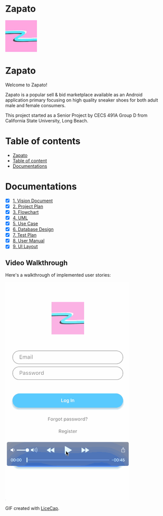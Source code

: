 # Zapato
<img src="https://github.com/ZhipengMei/Zapato/blob/master/UI/2.%20Logo/zapato_logo.jpg" alt="Zapato logo" height="100" >

Zapato
======

Welcome to Zapato!

Zapato is a popular sell & bid marketplace available as an Android application primary focusing on high quality sneaker shoes for both adult male and female consumers. 

This project started as a Senior Project by CECS 491A Group D from California State University, Long Beach.

Table of contents
=================

  * [Zapato](#zapato)
  * [Table of content](#table-of-contents)
  * [Documentations](#documentations)
 

Documentations
==============

- [x] [1. Vision Document](https://github.com/AnimeMei/Zapato/blob/master/Documentations/1.%20Vision%20Document%20-%20Zapato.pdf)
- [x] [2. Project Plan](https://github.com/AnimeMei/Zapato/blob/master/Documentations/2.%20Project%20Plan%20-%20Zapato.pdf)
- [x] [3. Flowchart](https://github.com/AnimeMei/Zapato/blob/master/Documentations/3.%20Flowchart%20-%20Zapato.pdf)
- [x] [4. UML](https://github.com/AnimeMei/Zapato/blob/master/Documentations/4.%20UML%20-%20Zapato.pdf)
- [x] [5. Use Case](https://github.com/AnimeMei/Zapato/blob/master/Documentations/5.%20Use%20Case%20-%20Zapato.pdf)
- [x] [6. Database Design](https://github.com/AnimeMei/Zapato/blob/master/Documentations/6.%20Database%20Design%20-%20Zapato.pdf)
- [x] [7. Test Plan](https://github.com/AnimeMei/Zapato/blob/master/Documentations/7.%20Test%20Plan%20-%20Zapato.pdf)
- [x] [8. User Manual ](https://github.com/AnimeMei/Zapato/blob/master/Documentations/8.%20User%20Manual%20-%20Zapato.pdf)
- [x] [9. UI Layout](https://github.com/AnimeMei/Zapato/blob/master/Documentations/9.%20UI%20Layout%20-%20Zapato.pdf)

## Video Walkthrough 

Here's a walkthrough of implemented user stories:

 <img src='https://github.com/ZhipengMei/Zapato/blob/master/UI/2.%20Logo/fluttery_zapato.gif' title='Video Walkthrough' width='' alt='Video Walkthrough' />

GIF created with [LiceCap](http://www.cockos.com/licecap/). 





<!---
Prototype
==========
  * [Prototype](#prototype)

![](https://github.com/ZhipengMei/Zapato/blob/master/UI/artboards/2.1%20Login.png) 
![](https://github.com/ZhipengMei/Zapato/blob/master/UI/artboards/2.2%20Register.png)
![](https://github.com/ZhipengMei/Zapato/blob/master/UI/artboards/3.1%20Home%20-%20Trending.png)
![](https://github.com/ZhipengMei/Zapato/blob/master/UI/artboards/4.1%20Product%20Detail%20-%20Buy%20Now.png)
![](https://github.com/ZhipengMei/Zapato/blob/master/UI/artboards/4.2%20Product%20Detail%20-%20Image%20Scroll.png)
![](https://github.com/ZhipengMei/Zapato/blob/master/UI/artboards/4.3%20Product%20Detail%20-%20Purchase.png)
![](https://github.com/ZhipengMei/Zapato/blob/master/UI/artboards/5.1%20User%20Profile%20-%20Current%20Listings.png)
![](https://github.com/ZhipengMei/Zapato/blob/master/UI/artboards/5.2%20User%20Profile%20-%20Past%20Listings.png)
![](https://github.com/ZhipengMei/Zapato/blob/master/UI/artboards/5.3%20User%20Profiles%20-%20Feedback.png)
![](https://github.com/ZhipengMei/Zapato/blob/master/UI/artboards/6.1%20Create%20Listing.png)
![](https://github.com/ZhipengMei/Zapato/blob/master/UI/artboards/6.2%20Create%20Listing%20-%20Information.png)
![](https://github.com/ZhipengMei/Zapato/blob/master/UI/artboards/6.3%20Create%20Listing%20-%20Pricing.png)
![](https://github.com/ZhipengMei/Zapato/blob/master/UI/artboards/6.4%20Create%20Listing%20-%20Review.png)
![](https://github.com/ZhipengMei/Zapato/blob/master/UI/artboards/X%20User%20Profile%20-%20Favorites%20%5Bmove%20to%20main%20page%5D.png)

-->






























<!---
## User Stories

The following **required** functionality is complete:
- [x] Card class
- [x] Gameplay interface
- [x] Match making system
- [x] Roll Dice
- [x] Draw Illuminnati Card
- [x] Actions Menu
- [x] virtually sharing same deck of cards
- [x] data persistence


The following **optional** features are implemented:
- [x] User can create account
- [x] In game chat feature
- [x] Launch screen
- [x] Log out user account


The following **additional** features are implemented:
- [x] In game music
- [x] Customize personal profile
- [x] Loading aniamtion



## Notes

Describe any challenges encountered while building the app.
- Poor team communication. 
- Lack of knowledge to install Firebase Server Java SDk
- Unfamiliar with graphics and animation creation in Java

## Rulebook
[Illuminati game rule](http://www.sjgames.com/illuminati/img/illuminati_rules.pdf)

## Team Contribution Effort Chart

|  Document |  Zhipeng Mei | Patrapee Pongtana   | Darrian Bezayiff  |   |
|---|---|---|---|---|
|  Vision Doc   |  33% | 33% | 33% |   |
|  Project Plan |  33% | 33% | 33% |   |
|  FlowChart    | 100% | x   | x   |   |
|  UML          | x    |100% | x   |   |
|  Use Case     | x    |100% | x   |   |
|  Test Case    | x    |100% | x   |   |
|  User Manual  | 100% | x   | x   |   |
|  Coding Part  | 90%  |10%  | x   |   |

[//]: <> (|  Coding Part  | 90%  |10%  | x   |   |)

## Tools

- Eclipse Neon.3 (4.6.3)
- Scene Builder - Gluon 8.2.0
- Firebase 


## License

    Copyright [2017] [Team Deluxe]

    Licensed under the Apache License, Version 2.0 (the "License");
    you may not use this file except in compliance with the License.
    You may obtain a copy of the License at

        http://www.apache.org/licenses/LICENSE-2.0

    Unless required by applicable law or agreed to in writing, software
    distributed under the License is distributed on an "AS IS" BASIS,
    WITHOUT WARRANTIES OR CONDITIONS OF ANY KIND, either express or implied.
    See the License for the specific language governing permissions and
    limitations under the License.
    -->
